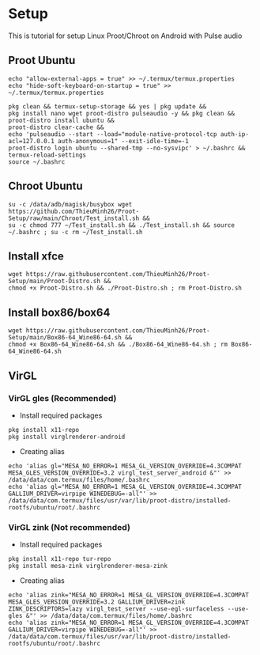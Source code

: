 # Setup 
This is tutorial for setup Linux Proot/Chroot on Android with Pulse audio

## Proot Ubuntu 
```
echo "allow-external-apps = true" >> ~/.termux/termux.properties
echo "hide-soft-keyboard-on-startup = true" >> ~/.termux/termux.properties

pkg clean && termux-setup-storage && yes | pkg update &&
pkg install nano wget proot-distro pulseaudio -y && pkg clean &&
proot-distro install ubuntu &&
proot-distro clear-cache &&
echo 'pulseaudio --start --load="module-native-protocol-tcp auth-ip-acl=127.0.0.1 auth-anonymous=1" --exit-idle-time=-1   
proot-distro login ubuntu --shared-tmp --no-sysvipc' > ~/.bashrc &&
termux-reload-settings
source ~/.bashrc
```

## Chroot Ubuntu 
```
su -c /data/adb/magisk/busybox wget https://github.com/ThieuMinh26/Proot-Setup/raw/main/Chroot/Test_install.sh && 
su -c chmod 777 ~/Test_install.sh && ./Test_install.sh && source ~/.bashrc ; su -c rm ~/Test_install.sh
```

## Install xfce 
```
wget https://raw.githubusercontent.com/ThieuMinh26/Proot-Setup/main/Proot-Distro.sh &&
chmod +x Proot-Distro.sh && ./Proot-Distro.sh ; rm Proot-Distro.sh
```

## Install box86/box64
```
wget https://raw.githubusercontent.com/ThieuMinh26/Proot-Setup/main/Box86-64_Wine86-64.sh && 
chmod +x Box86-64_Wine86-64.sh && ./Box86-64_Wine86-64.sh ; rm Box86-64_Wine86-64.sh
```
## VirGL
### VirGL gles (Recommended)
- Install required packages
```
pkg install x11-repo 
pkg install virglrenderer-android
```
- Creating alias
```
echo 'alias gl="MESA_NO_ERROR=1 MESA_GL_VERSION_OVERRIDE=4.3COMPAT MESA_GLES_VERSION_OVERRIDE=3.2 virgl_test_server_android &"' >> /data/data/com.termux/files/home/.bashrc 
echo 'alias gl="MESA_NO_ERROR=1 MESA_GL_VERSION_OVERRIDE=4.3COMPAT GALLIUM_DRIVER=virpipe WINEDEBUG=-all"' >> /data/data/com.termux/files/usr/var/lib/proot-distro/installed-rootfs/ubuntu/root/.bashrc
```
### VirGL zink (Not recommended)
- Install required packages
```
pkg install x11-repo tur-repo
pkg install mesa-zink virglrenderer-mesa-zink
```
- Creating alias
```
echo 'alias zink="MESA_NO_ERROR=1 MESA_GL_VERSION_OVERRIDE=4.3COMPAT MESA_GLES_VERSION_OVERRIDE=3.2 GALLIUM_DRIVER=zink ZINK_DESCRIPTORS=lazy virgl_test_server --use-egl-surfaceless --use-gles &"' >> /data/data/com.termux/files/home/.bashrc
echo 'alias zink="MESA_NO_ERROR=1 MESA_GL_VERSION_OVERRIDE=4.3COMPAT GALLIUM_DRIVER=virpipe WINEDEBUG=-all"' >> /data/data/com.termux/files/usr/var/lib/proot-distro/installed-rootfs/ubuntu/root/.bashrc
```


